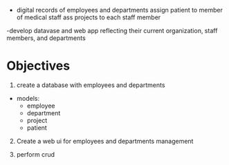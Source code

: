 - digital records of employees and departments
assign patient to member of medical staff
ass projects to each staff member

-develop datavase and web app reflecting their current organization, staff members, and departments


# Objectives
1. create a database with employees and departments
  - models:
    - employee
    - department
    - project 
    - patient 


2. Create a web ui for employees and departments management

3. perform crud


